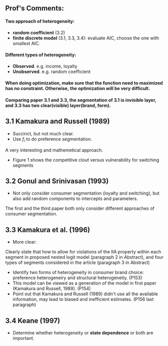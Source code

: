 ## Prof's Comments:

#### Two approach of heterogeneity:
- **random coefficient** (3.2)
- **finite discrete model** (3.1, 3.3, 3.4): evaluate AIC, choose the one with smallest AIC.

#### Different types of heterogeneity:
- **Observed**. e.g. income, loyalty
- **Unobserved**. e.g. random coefficient

#### When doing optimization, make sure that the function need to maximized has no constraint. Otherwise, the optimization will be very difficult.

#### Comparing paper 3.1 and 3.3, the segmentation of 3.1 is invisible layer, and 3.3 has two clear(visible) layer(brand, form).

## 3.1 Kamakura and Russell (1989)
- Succinct, but not much clear.
- Use $f_i$ to do preference segmentation.

A very interesting and mathemetical approach.
- Figure 1 shows the competitive clout versus vulnerability for switching segments

## 3.2 Gonul and Srinivasan (1993)
- Not only consider consumer segmentation (loyalty and switching), but also add random components to intercepts and parameters.

The first and the third paper both only consider different approaches of consumer segmentation.

## 3.3 Kamakura et al. (1996)
- More clear:

Clearly state that how to allow for violations of the IIA property within each segment in proposed nested logit model (paragraph 2 in Abstract), and four types of segments considered in the article (paragraph 3 in Abstract)
- Identify two forms of heterogeneity in consumer brand choice: preference heterogeneiry and structural heterogeneity. (P153)
- This model can be viewed as a generation of the model in first paper (Kamakura and Russell, 1989). (P154)
- Point out that Kamakura and Russell (1989) didn't use all the available information, may lead to biased and inefficient estimates. (P156 last paragraph)

## 3.4 Keane (1997)
- Determine whether heterogeneity or **state dependence** or both are important.
